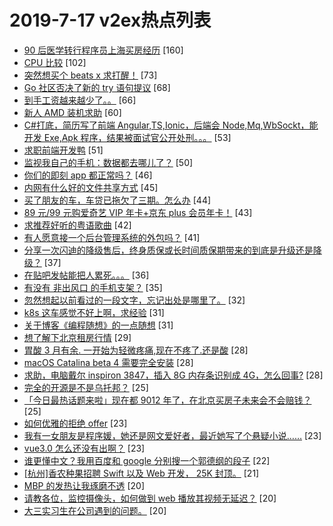# 2019-7-17 v2ex热点列表

+ [90 后医学转行程序员上海买房经历](https://www.v2ex.com/t/583698#reply160) [160]
+ [CPU 比较](https://www.v2ex.com/t/583638#reply102) [102]
+ [突然想买个 beats x 求打醒！](https://www.v2ex.com/t/583752#reply73) [73]
+ [Go 社区否决了新的 try 语句提议](https://www.v2ex.com/t/583677#reply68) [68]
+ [到手工资越来越少了。。](https://www.v2ex.com/t/583835#reply66) [66]
+ [新人 AMD 装机求助](https://www.v2ex.com/t/583749#reply60) [60]
+ [C#打底，简历写了前端 Angular,TS,Ionic，后端会 Node,Mq,WbSockt，能开发 Exe,Apk 程序，结果被面试官公开处刑。。。](https://www.v2ex.com/t/583841#reply53) [53]
+ [求职前端开发鸭](https://www.v2ex.com/t/583712#reply51) [51]
+ [监视我自己的手机：数据都去哪儿了？](https://www.v2ex.com/t/583824#reply50) [50]
+ [你们的即刻 app 都正常吗？](https://www.v2ex.com/t/583645#reply46) [46]
+ [内网有什么好的文件共享方式](https://www.v2ex.com/t/583672#reply45) [45]
+ [买了朋友的车，车贷已拖欠了三期。怎么办](https://www.v2ex.com/t/583670#reply44) [44]
+ [89 元/99 元购爱奇艺 VIP 年卡+京东 plus 会员年卡！](https://www.v2ex.com/t/583662#reply43) [43]
+ [求推荐好听的粤语歌曲](https://www.v2ex.com/t/583643#reply42) [42]
+ [有人愿意接一个后台管理系统的外包吗？](https://www.v2ex.com/t/583689#reply41) [41]
+ [分享一次闪迪的降级售后，终身质保或长时间质保期带来的到底是升级还是降级？](https://www.v2ex.com/t/583803#reply37) [37]
+ [在贴吧发帖能把人累死。。。](https://www.v2ex.com/t/583743#reply36) [36]
+ [有没有 非出风口 的手机支架？](https://www.v2ex.com/t/583644#reply35) [35]
+ [忽然想起以前看过的一段文字，忘记出处是哪里了。](https://www.v2ex.com/t/583633#reply32) [32]
+ [k8s 这车感觉不好上啊，求经验](https://www.v2ex.com/t/583786#reply31) [31]
+ [关于博客《编程随想》的一点随想](https://www.v2ex.com/t/583883#reply31) [31]
+ [想了解下北京租房行情](https://www.v2ex.com/t/583889#reply29) [29]
+ [胃酸 3 月有余. 一开始为轻微疼痛,现在不疼了.还是酸](https://www.v2ex.com/t/583718#reply28) [28]
+ [macOS Catalina beta 4 需要完全安装](https://www.v2ex.com/t/583748#reply28) [28]
+ [求助，电脑戴尔 inspiron 3847，插入 8G 内存条识别成 4G，怎么回事?](https://www.v2ex.com/t/583635#reply28) [28]
+ [完全的开源是不是乌托邦？](https://www.v2ex.com/t/583680#reply25) [25]
+ [「今日最热话题来啦」现在都 9012 年了，在北京买房子未来会不会赔钱？](https://www.v2ex.com/t/583720#reply25) [25]
+ [如何优雅的拒绝 offer](https://www.v2ex.com/t/583785#reply23) [23]
+ [我有一女朋友是程序媛，她还是网文爱好者，最近她写了个悬疑小说……](https://www.v2ex.com/t/583814#reply23) [23]
+ [vue3.0 怎么还没有出啊？](https://www.v2ex.com/t/583661#reply23) [23]
+ [谁更懂中文？我用百度和 google 分别搜一个郭德纲的段子](https://www.v2ex.com/t/583855#reply22) [22]
+ [[杭州]香农种果招聘 Swift 以及 Web 开发， 25K 封顶。](https://www.v2ex.com/t/583731#reply21) [21]
+ [MBP 的发热让我琢磨不透](https://www.v2ex.com/t/583707#reply20) [20]
+ [请教各位，监控摄像头，如何做到 web 播放其视频无延迟？](https://www.v2ex.com/t/583714#reply20) [20]
+ [大三实习生在公司遇到的问题。](https://www.v2ex.com/t/583723#reply20) [20]
